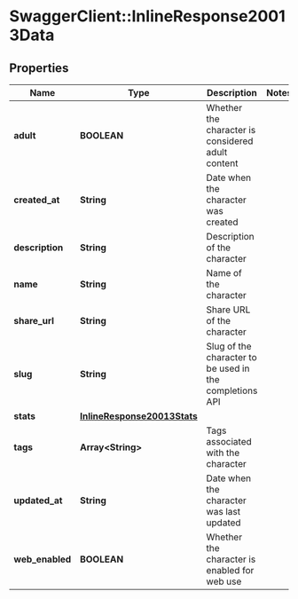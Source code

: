 # SwaggerClient::InlineResponse20013Data

## Properties
Name | Type | Description | Notes
------------ | ------------- | ------------- | -------------
**adult** | **BOOLEAN** | Whether the character is considered adult content | 
**created_at** | **String** | Date when the character was created | 
**description** | **String** | Description of the character | 
**name** | **String** | Name of the character | 
**share_url** | **String** | Share URL of the character | 
**slug** | **String** | Slug of the character to be used in the completions API | 
**stats** | [**InlineResponse20013Stats**](InlineResponse20013Stats.md) |  | 
**tags** | **Array&lt;String&gt;** | Tags associated with the character | 
**updated_at** | **String** | Date when the character was last updated | 
**web_enabled** | **BOOLEAN** | Whether the character is enabled for web use | 

